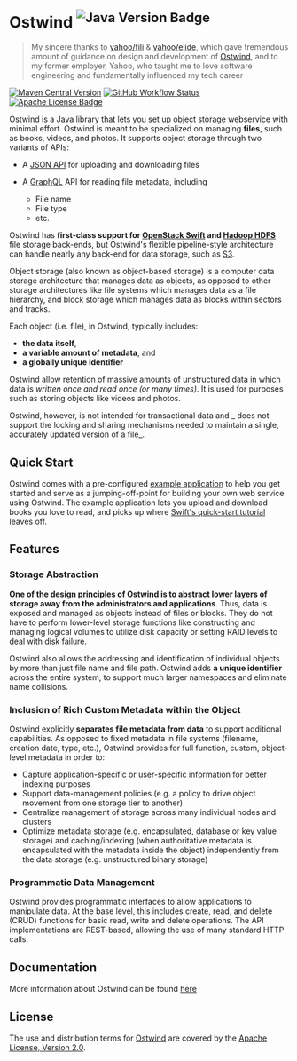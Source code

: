 Ostwind <sup>![Java Version Badge][Java Version Badge]</sup>
===========================================================

> My sincere thanks to [yahoo/fili] & [yahoo/elide], which gave tremendous amount of guidance on design and development
> of [Ostwind], and to my former employer, Yahoo, who taught me to love software engineering and fundamentally
> influenced my tech career

[![Maven Central Version][Maven Central Version Badge]][Maven Central Version URL]
[![GitHub Workflow Status][GitHub Workflow Status badge]][GitHub Workflow Status URL]
[![Apache License Badge][Apache License Badge]][Apache License, Version 2.0]

Ostwind is a Java library that lets you set up object storage webservice with minimal effort. Ostwind is meant to be
specialized on managing **files**, such as books, videos, and photos. It supports object storage through two variants of
APIs:

- A [JSON API] for uploading and downloading files
- A [GraphQL] API for reading file metadata, including

    - File name
    - File type
    - etc.

Ostwind has **first-class support for [OpenStack Swift][OpenStack Swift] and [Hadoop HDFS][Hadoop HDFS]** file storage
back-ends, but Ostwind's flexible pipeline-style architecture can handle nearly any back-end for data storage, such as
[S3][S3 File Store].

Object storage (also known as object-based storage) is a computer data storage architecture that manages data as
objects, as opposed to other storage architectures like file systems which manages data as a file hierarchy, and block
storage which manages data as blocks within sectors and tracks.

Each object (i.e. file), in Ostwind, typically includes:

- **the data itself**,
- **a variable amount of metadata**, and
- **a globally unique identifier**

Ostwind allow retention of massive amounts of unstructured data in which data is _written once and read once (or many
times)_. It is used for purposes such as storing objects like videos and photos.

Ostwind, however, is not intended for transactional data and _ does not support the locking and sharing mechanisms
needed to maintain a single, accurately updated version of a file_.

Quick Start
-----------

Ostwind comes with a pre-configured [example application][example application] to help you get started and serve as a
jumping-off-point for building your own web service using Ostwind. The example application lets you upload and download
books you love to read, and picks up where [Swift's quick-start tutorial][OpenStack Swift's quick-start tutorial]
leaves off.

Features
--------

### Storage Abstraction

**One of the design principles of Ostwind is to abstract lower layers of storage away from the administrators and
applications**. Thus, data is exposed and managed as objects instead of files or blocks. They do not have to perform
lower-level storage functions like constructing and managing logical volumes to utilize disk capacity or setting RAID
levels to deal with disk failure.

Ostwind also allows the addressing and identification of individual objects by more than just file name and file
path. Ostwind adds **a unique identifier** across the entire system, to support much larger namespaces and eliminate name
collisions.

### Inclusion of Rich Custom Metadata within the Object

Ostwind explicitly **separates file metadata from data** to support additional capabilities. As opposed to fixed
metadata in file systems (filename, creation date, type, etc.), Ostwind provides for full function, custom,
object-level metadata in order to:

- Capture application-specific or user-specific information for better indexing purposes
- Support data-management policies (e.g. a policy to drive object movement from one storage tier to another)
- Centralize management of storage across many individual nodes and clusters
- Optimize metadata storage (e.g. encapsulated, database or key value storage) and caching/indexing (when authoritative
  metadata is encapsulated with the metadata inside the object) independently from the data storage (e.g. unstructured
  binary storage)

### Programmatic Data Management

Ostwind provides programmatic interfaces to allow applications to manipulate data. At the base level, this includes
create, read, and delete (CRUD) functions for basic read, write and delete operations. The API implementations are
REST-based, allowing the use of many standard HTTP calls.

Documentation
-------------

More information about Ostwind can be found [here][Ostwind Documentation]

License
-------

The use and distribution terms for [Ostwind] are covered by the [Apache License, Version 2.0].

[Apache License Badge]: https://img.shields.io/badge/Apache%202.0-F25910.svg?style=for-the-badge&logo=Apache&logoColor=white
[Apache License, Version 2.0]: https://www.apache.org/licenses/LICENSE-2.0
[Ostwind]: https://ostwind.qubitpi.org/
[Ostwind Documentation]: https://ostwind.qubitpi.org/

[example application]: https://ostwind.qubitpi.org/docs/intro

[GitHub Workflow Status badge]: https://img.shields.io/github/actions/workflow/status/QubitPi/ostwind/ci-cd.yaml?branch=master&logo=github&style=for-the-badge
[GitHub Workflow Status URL]: https://github.com/QubitPi/Ostwind/actions/workflows/ci-cd.yaml
[GraphQL]: https://graphql.org/

[Hadoop HDFS]: https://qubitpi.github.io/hadoop/

[Java Version Badge]: https://img.shields.io/badge/Java-17-brightgreen?style=for-the-badge&logo=OpenJDK&logoColor=white
[JSON API]: https://qubitpi.github.io/json-api/

[Maven Central Version Badge]: https://img.shields.io/maven-central/v/io.github.qubitpi.ostwind/ostwind-parent-pom?style=for-the-badge&logo=apachemaven&labelColor=1B1C30&color=4D9FEA
[Maven Central Version URL]: https://central.sonatype.com/namespace/io.github.qubitpi.ostwind

[OpenStack Swift]: https://qubitpi.github.io/openstack-swift/
[OpenStack Swift's quick-start tutorial]: https://ostwind.qubitpi.org/docs/filestores/local-swift

[S3 File Store]: https://ostwind.qubitpi.org/docs/filestore#custom-stores

[yahoo/elide]: https://github.com/yahoo/elide
[yahoo/fili]: https://github.com/yahoo/fili
